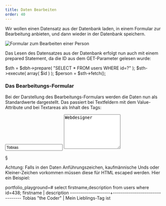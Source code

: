 ```yaml
---
title: Daten Bearbeiten
order: 40
---
```


Wir wollen einen Datensatz aus der Datenbank laden, in einem Formular zur
Bearbeitung anbieten, und dann wieder in der Datenbank speichern.

![Formular zum Bearbeiten einer Person](/images/person_edit.png)

Das Lesen des Datensatzes aus der Datenbank erfolgt nun auch mit einem prepared Statement,
da die ID aus dem GET-Parameter gelesen wurde:

<php caption="laden des Datensatzes, der editiert werden soll">
$sth = $dbh->prepare( "SELECT * FROM users WHERE id=?" );
$sth->execute( array( $id ) );
$person = $sth->fetch();
</php>

### Das Bearbeitungs-Formular

Bei der Darstellung des Bearbeitungs-Formulars werden die Daten nun als
Standardwerte dargestellt. Das passiert bei Textfeldern mit dem Value-Attribute
und bei Textareas als Inhalt des Tags:

<htmlcode>
<input name="firstname" value="Tobias">
<textarea name="description" rows="7">Webdesigner</textarea>
</htmlcode>

§

Achtung: Falls in den Daten Anführungszeichen, kaufmännische Unds oder
Kleiner-Zeichen vorkommen müssen diese für HTML escaped werden.  Hier ein
Beispiel:

<sql>
portfolio_playground=# select firstname,description from users where id=438;
     firstname      |          description
--------------------+--------------------------------
 Tobias "the Coder" | Mein Lieblings-Tag ist <style>
(1 row)
</sql>

So würde die Darstellung der Eingabefelder nicht funktionieren:

<htmlcode>
<input name="firstname" value="Tobias "the Coder"">
<textarea name="description" rows="7">Mein Lieblings-Tag ist <style></textarea>
</htmlcode>

Das Attribut `value` endet zu früh, und der `<style>` Tag lässt
den Rest der Webseite verschwinden.

§

Richtig ist die Darstellung gewisser Zeichen als HTML Entities:

<htmlcode>
<input name="firstname" value="Tobias &quot;the coder&quot;">
<textarea name="description" rows="7">Mein Lieblings-Tag ist &lt;style&gt;</textarea>
</htmlcode>

Diese Ersetzung wird mit der Funktion
`htmlspecialchars`[&rarr;](http://www.php.net/manual/en/function.htmlspecialchars.php) vorgenommen:

<php>
htmlspecialchars( $person->firstname );
</php>
§

Zusammenfassend sieht die Darstellung des Eingabeformulars so aus:

<php caption="Darstellung eines Eingabe-Felds des Edit-Formulars mit PHP">
<input name="firstname" value="<?= htmlspecialchars( $person->firstname ); ?>">
<textarea name="description" rows="7"><?= htmlspecialchars( $person->description ); ?></textarea>
</php>

### Verarbeitung des POST-Request

Die veränderten Daten werden mit POST an person_edit.php geschickt. Aus den Daten wird ein UPDATE-Statement erstellt:

<php caption="Update der Daten von PHP aus">
$sth = $dbh->prepare(
  "UPDATE users SET
    firstname=?,surname=?,email=?,
    profile_visible=?,description=? 
   WHERE id=?");

$update_went_ok = $sth->execute(
  array(
    $_POST['firstname'],
    $_POST['surname'],
    $_POST['email'],
    $_POST['profile_visible'],
    $_POST['description'],
    $_POST['id']
  )
);

header("Location: person.php?id=" . $_POST['id']);
exit;
</php>

Escapen von HTML
-----------------
Das Escapen der Daten für HTML hätten wir von Anfang an bei jeder Ausgabe von Daten aus der Datenbank durchführen müssen. Wir haben bisher einfach die Daten direkt mit echo ausgegeben:

<php caption="Ausgabe von Daten aus der Datenbank ohne html-escaping">
<?php echo $person->firstname ?>
<?php echo $person->surname ?>
hat insgesamt  <?php echo $no ?> Werke in dieser Datenbank.
// problematisch!
</php>

§

Wenn hier in der Description „Mein Lieblings-Tag ist &lt;style&gt;“ steht, und dieser Text einfach ausgegeben wird, dann „verschwindet“ der Rest der Webseite, weil er sich nun innerhalb eines Style-Tags befindet.

<php caption="Ausgabe von Daten aus der Datenbank mit html-escaping">
$username    = htmlspecialchars( $person->username     );
$firstname   = htmlspecialchars( $person->firstname    );
$surname     = htmlspecialchars( $person->surname      );
$description = htmlspecialchars( $person->description  );

echo <<<EOM
  <p>$anrede $vorname $nachname hat insgesamt 
  $no Werke in dieser Datenbank.
  $ersie hat den Usernamen $username.</p>

  <div>$description</div>
EOM;
</php>

Damit funktioniert nun die Darstellung des Datensatzes richtig:

![Korrekte Darstellung eines Datensatzes mit kleiner-Zeichen](/images/html-escaped1.png)





Siehe auch
----------

* Kapitel über [Cross Site Scripting (XSS)](/security/a3-xss/) 

